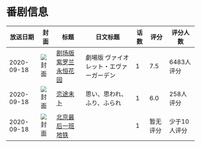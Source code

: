 # 番剧信息

|放送日期|封面|标题|日文标题|话数|评分|评分人数|
|---|---|---|---|---|---|---|
|2020-09-18|![封面](https://lain.bgm.tv/pic/cover/c/52/7b/242216_kNqWl.jpg)|[剧场版 紫罗兰永恒花园](https://bangumi.tv/subject/242216)|劇場版 ヴァイオレット・エヴァーガーデン|1|7.5|6483人评分|
|2020-09-18|![封面](https://lain.bgm.tv/pic/cover/c/16/76/281096_00zs9.jpg)|[恋途未卜](https://bangumi.tv/subject/281096)|思い、思われ、ふり、ふられ|1|6.0|258人评分|
|2020-09-18|![封面](https://lain.bgm.tv/pic/cover/c/11/af/326982_1sTsf.jpg)|[北京最后一班地铁](https://bangumi.tv/subject/326982)||1|暂无评分|少于10人评分|
